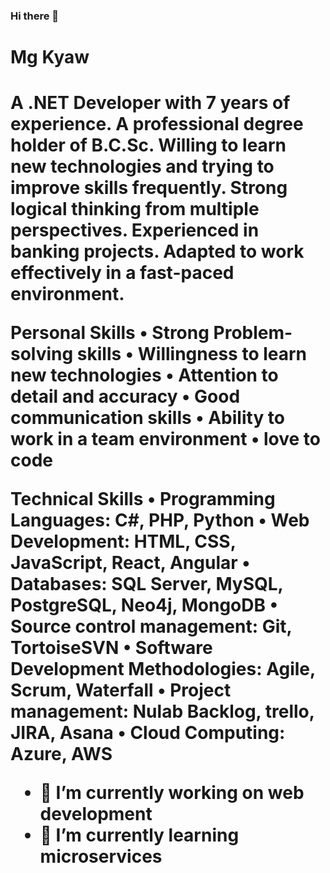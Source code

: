 ### Hi there 👋

<h1>Mg Kyaw<h1>

A .NET Developer with 7 years of experience. A professional degree holder of B.C.Sc. Willing to learn new technologies and trying to improve skills frequently. Strong logical thinking from multiple perspectives. Experienced in banking projects. Adapted to work effectively in a fast-paced environment.

Personal Skills
    • Strong Problem-solving skills 
    • Willingness to learn new technologies 
    • Attention to detail and accuracy 
    • Good communication skills 
    • Ability to work in a team environment 
    • love to code 
    
Technical Skills
    • Programming Languages: C#, PHP, Python
    • Web Development: HTML, CSS, JavaScript, React, Angular
    • Databases: SQL Server, MySQL, PostgreSQL, Neo4j, MongoDB
    • Source control management: Git, TortoiseSVN
    • Software Development Methodologies: Agile, Scrum, Waterfall
    • Project management: Nulab Backlog, trello, JIRA, Asana
    • Cloud Computing: Azure, AWS

- 🔭 I’m currently working on web development
- 🌱 I’m currently learning microservices
<!--
**MgKyaw/MgKyaw** is a ✨ _special_ ✨ repository because its `README.md` (this file) appears on your GitHub profile.

Here are some ideas to get you started:

- 🔭 I’m currently working on ...
- 🌱 I’m currently learning ...
- 👯 I’m looking to collaborate on ...
- 🤔 I’m looking for help with ...
- 💬 Ask me about ...
- 📫 How to reach me: ...
- 😄 Pronouns: ...
- ⚡ Fun fact: ...
-->
